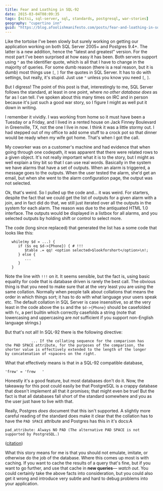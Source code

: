 ```yaml
---
title: Fear and Loathing in SQL-92
date: 2015-03-04T08:09:35
tags: [mitsi, sql-server, sql, standards, postgresql, war-stories]
geography: "cupertino inn"
guid: "https://blog.afoolishmanifesto.com/posts/fear-and-loathing-in-sql-92"
---
```

Like the tortoise I've been slowly but surely working on getting our application
working on both SQL Server 2005+ and Postgres 9.4+.  The latter is a new
addition, hence the "latest and greatest" version.  For the most part I've been
surprised at how easy it has been.  Both servers support using `"` as the
identifier quote, which is all that I have to change in the majority of queries.
For some dumb reason (there is a real reason, but it is dumb) most things use
`[`, `]` for the quotes in SQL Server.  It has to do with settings, but really,
it's stupid.  Just use `"` unless you know you need `[`, `]`.

But I digress!  The point of this post is that, interestingly to me, SQL Server
follows the standard, at least in one point, where *no other database does* as
far as I can tell.  I've spoken about this many times on IRC and in person
because it's just such a good war story, so I figure I might as well put it down
in writing.

I remember it vividly.  I was working from home so it must have been a Tuesday
or a Friday, and I lived in a rented house on Jack Finney Boulevard in
Greenville, TX, not the one I live in now.  I think it was a little stormy out.
I had stepped out of my office to add some stuff to a crock pot so that dinner
would be ready when my wife got home.  That's when I got the call.

My coworker was on a customer's machine and had evidence that when going through
one codepath, it was apparent that there were related rows to a given object.
It's not really important what it is to the story, but I might as well explain a
tiny bit so that I can use real words.  Basically in the system we have alarms
that have a set of outputs.  When an alarm is triggered, a message goes to the
outputs.  When the user tested the alarm, she'd get an email, but when she went
to the alarm configuration page, the output was not selected.

Ok, that's weird.  So I pulled up the code and... it was weird.  For starters,
despite the fact that we could get the list of outputs for a given alarm with a
join, and in fact did do that, we still just iterated over all the outputs in
the system for each alarm.  The reason was due to the antiquated HTML 1.0
interface.  The outputs would be displayed in a listbox for all alarms, and you
selected outputs by holding shift or control to select more.

The code (long since replaced) that generated the list has a some code that
looks like this:

       while(my $d = ...) {
          if ($s eq $d->{Phone}) { # !!!
             $table .= qq! <option selected>$lookforshort</option>\n!;
          } else {
             ...
          }
       }

Note the line with `!!!` on it.  It seems sensible, but the fact is, using
basic equality for code that is database driven is rarely the best call.  The
obvious thing is that you need to make sure that at the very least you are using
the same collation.  Normally when people talk about collations that means the
order in which things sort; it has to do with what language your users speak
etc.  The default collation in SQL Server is case insensitive, so at the very
least in the code above the `$s` and the `$d->{Phone}` should be casefolded with
`fc`, a perl builtin which correctly casefolds a string (note that lowercasing
and uppercasing are *not* sufficient if you support non-English language
strings.)

But that's not all!  In SQL-92 there is the following directive:

                ... If the collating sequence for the comparison has
    the PAD SPACE attribute, for the purposes of the comparison, the
    shorter value is effectively extended to the length of the longer
    by concatenation of <space>s on the right.

What that effectively means is that in a SQL-92 compatible database,

    'frew' = 'frew   '

Honestly it's a good feature, but most databases don't do it.  Now, the takeaway
for this post could easily be that PostgreSQL is a crappy database that doesn't
implement all that it promises; that might even be true!  But the fact is that
all databases fall short of the standard somewhere and you as the user just have
to live with that.

Really, Postgres *does* document that this isn't supported.  A slightly more
careful reading of the standard does make it clear that the collation has to
have the `PAD SPACE` attribute and Postgres has this in it's docs:A

    pad_attribute: Always NO PAD (The alternative PAD SPACE is not supported by PostgreSQL.)

([citation](http://www.postgresql.org/docs/current/static/infoschema-collations.html))

What this story means for me is that you should not emulate, imitate, or
otherwise do the job of the database.  Where this comes up most is with caching.
If you want to cache the results of a query that's fine, but if you want to go
further, and use that cache in **new queries**— *watch out*.  You could
certainly take the above facts into consideration, but you could also get it
wrong and introduce very subtle and hard to debug problems into your
application.
